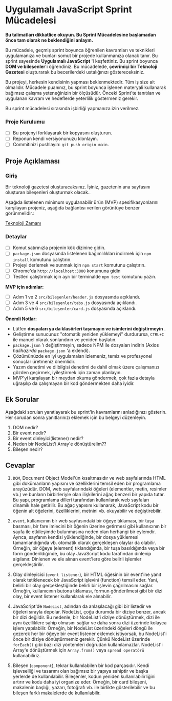 # Uygulamalı JavaScript Sprint Mücadelesi

**Bu talimatları dikkatlice okuyun. Bu Sprint Mücadelesine başlamadan önce tam olarak ne beklendiğini anlayın.**

Bu mücadele, geçmiş sprint boyunca öğrenilen kavramları ve teknikleri uygulamanıza ve bunları somut bir projede kullanmanıza olanak tanır. Bu sprint sayesinde **Uygulamalı JavaScript** 'i keşfettiniz. Bu sprint boyunca **DOM ve bileşenler**'i öğrendiniz. Bu mücadelede, **çevrimiçi bir Teknoloji Gazetesi** oluşturarak bu becerilerdeki ustalığınızı göstereceksiniz.

Bu projeyi, herkesin kendisinin yapması beklenmektedir. Tüm iş size ait olmalıdır. Mücadele puanınız, bu sprint boyunca işlenen materyali kullanarak bağımsız çalışma yeteneğinizin bir ölçüsüdür. Önceki Sprint'te tanıtılan ve uygulanan kavram ve hedeflerde yeterlilik göstermeniz gerekir.

Bu sprint mücadelesi sırasında işbirliği yapmanıza izin verilmez.

### Proje Kurulumu

- [ ] Bu projenyi forklayarak bir kopyasını oluşturun.
- [ ] Reponun kendi versiyonunuzu klonlayın.
- [ ] Commitinizi pushlayın: `git push origin main`.

## Proje Açıklaması

### Giriş

Bir teknoloji gazetesi oluşturacaksınız. İşiniz, gazetenin ana sayfasını oluşturan bileşenleri oluşturmak olacak..

Aşağıda listelenen minimum uygulanabilir ürün (MVP) spesifikasyonlarını karşılayan projeniz, aşağıda bağlantısı verilen görüntüye benzer görünmelidir.:

[Teknoloji Zamanı](/tasarım.png)

### Detaylar

- [ ] Komut satırınızla projenin kök dizinine gidin.
- [ ] `package.json` dosyasında listelenen bağımlılıkları indirmek için `npm install` komutunu çalıştırın.
- [ ] Projeyi derlemek ve sunmak için `npm start` komutunu çalıştırın.
- [ ] Chrome'da `http://localhost:3000` konumuna gidin
- [ ] Testleri çalıştırmak için ayrı bir terminalde `npm test` komutunu yazın.

**MVP için adımlar:**

- [ ] Adım 1 ve 2 `src/bileşenler/header.js` dosyasında açıklandı.
- [ ] Adım 3 ve 4 `src/bileşenler/tabs.js` dosyasında açıklandı.
- [ ] Adım 5 ve 6 `src/bileşenler/card.js` dosyasında açıklandı.

**Önemli Notlar:**

- Lütfen **dosyaları ya da klasörleri taşımayın ve isimlerini değiştirmeyin** .
- Geliştirme sunucunuz "otomatik yeniden yüklemeyi" durdurursa, `CTRL+C` ile manuel olarak sonlandırın ve yeniden başlatın.
- `package.json` 'ı değiştirmeyin, sadece NPM ile dosyaları indirin (Axios _halihazırda_ `package.json` 'a eklendi).
- Çözümünüzde en iyi uygulamaları izlemeniz, temiz ve profesyonel sonuçlar üretmeniz önemlidir.
- Yazım denetimi ve dilbilgisi denetimi de dahil olmak üzere çalışmanızı gözden geçirmek, iyileştirmek için zaman planlayın.
- MVP'yi karşılayan bir meydan okuma göndermek, çok fazla detayla uğraşılıp da çalışmayan bir kod göndermekten daha iyidir.

## Ek Sorular

Aşağıdaki soruları yanıtlayarak bu sprint'in kavramlarını anladığınızı gösterin. Her sorudan sonra yanıtlarınızı eklemek için bu belgeyi düzenleyin.

1. DOM nedir?
2. Bir event nedir?
3. Bir event dinleyici(listener) nedir?
4. Neden bir NodeList'i Array'e dönüştürelim??
5. Bileşen nedir?

## Cevaplar

1. `DOM`, Document Object Model'ün kısaltmasıdır ve web sayfalarında HTML gibi dokümanların yapısını ve özelliklerini temsil eden bir programlama arayüzüdür. DOM, web sayfalarındaki öğeleri (elementler, metin, resimler vb.) ve bunların birbirleriyle olan ilişkilerini ağaç benzeri bir yapıda tutar. Bu yapı, programlama dilleri tarafından kullanılarak web sayfaları dinamik hale getirilir. Bu ağaç yapısını kullanarak, JavaScript kodu bir öğenin alt öğelerini, özelliklerini, metnini vb. okuyabilir ve değiştirebilir.

2. `event`, kullanıcının bir web sayfasındaki bir öğeye tıklaması, bir tuşa basması, bir fare imlecini bir öğenin üzerine getirmesi gibi kullanıcının bir sayfa ile etkileşimde bulunmasına neden olan herhangi bir eylemdir. Ayrıca, sayfanın kendisi yüklendiğinde, bir dosya yüklemesi tamamlandığında vb. otomatik olarak gerçekleşen olaylar da olabilir. Örneğin, bir öğeye (element) tıklandığında, bir tuşa basıldığında veya bir form gönderildiğinde, bu olay JavaScript kodu tarafından dinlenip algılanır. Dinlenen ve ele alınan event'lere göre belirli işlemler gerçekleştirilir.

3. Olay dinleyicisi (`event listener`), bir HTML öğesinin bir event'ine yanıt olarak tetiklenecek bir JavaScript işlevini (function) temsil eder. Yani, belirli bir olay gerçekleştiğinde belirli bir işlevin çağrılmasını sağlar. Örneğin, kullanıcının butona tıklaması, formun gönderilmesi gibi bir dizi olay, bir event listener kullanılarak ele alınabilir.

4. JavaScript'de `NodeList`, adından da anlaşılacağı gibi bir listedir ve öğeleri sırayla depolar. NodeList, çoğu durumda bir diziye benzer, ancak bir dizi değildir. Bu nedenle, bir NodeList'i diziye dönüştürmek, dizi ile aynı özelliklere sahip olmasını sağlar ve daha sonra dizi üzerinde kolayca işlem yapılabilir. Örneğin, bir NodeList üzerindeki öğeleri döngü ile gezerek her bir öğeye bir event listener eklemek istiyorsak, bu NodeList'i önce bir diziye dönüştürmemiz gerekir. Çünkü NodeList üzerinde `forEach()` gibi bazı dizi yöntemleri doğrudan kullanılamazlar. NodeList'i Array'e dönüştürmek için `Array.from()` veya `spread operatörü` kullanabiliriz.

5. Bileşen (`component`), tekrar kullanılabilen bir kod parçasıdır. Kendi işlevselliği ve tasarımı olan bağımsız bir yapıya sahiptir ve başka yerlerde de kullanılabilir. Bileşenler, kodun yeniden kullanılabilirliğini artırır ve kodu daha iyi organize eder. Örneğin, bir card bileşeni, makalenin başlığı, yazarı, fotoğrafı vb. ile birlikte gösterilebilir ve bu bileşen farklı makalelerde de kullanılabilir.

